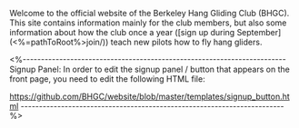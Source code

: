 Welcome to the official website of the Berkeley Hang Gliding Club
(BHGC). This site contains information mainly for the club members, but
also some information about how the club once a year ([sign up during September](<%=pathToRoot%>join/)) teach new pilots how to fly hang gliders.

<%------------------------------------------------------------------------
Signup Panel:
In order to edit the signup panel / button that appears on the front
page, you need to edit the following HTML file:

https://github.com/BHGC/website/blob/master/templates/signup_button.html
------------------------------------------------------------------------%>

